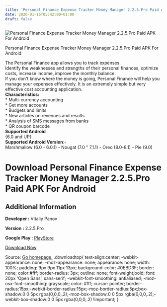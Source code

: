 ```yaml
---
title: 'Personal Finance Expense Tracker Money Manager 2.2.5.Pro Paid APK For Android'
date: 2020-01-15T05:42:00+01:00
draft: false
---
```


![Personal Finance Expense Tracker Money Manager 2.2.5.Pro Paid APK For Android](https://i1.wp.com/apkhome.net/wp-content/uploads/2020/01/Personal-Finance-Expense-Tracker-Money-Manager-2.2.5.Pro-Paid.png "Personal Finance Expense Tracker Money Manager 2.2.5.Pro Paid APK For Android")

  

Personal Finance Expense Tracker Money Manager 2.2.5.Pro Paid APK For Android

The Personal Finance app allows you to track expenses.  
Identify the weaknesses and strengths of their personal finances, optimize costs, increase income, improve the monthly balance.  
If you don't know where the money is going, Personal Finance will help you manage your expenses effectively. It is an extremely simple but very effective cost accounting application.  
**Characteristics:**  
\* Multi-currency accounting  
\* Get more accounts  
\* Budgets and limits  
\* New articles on revenues and results  
\* Analysis of SMS messages from banks  
\* QR coupon barcode  
**Supported Android**  
{6.0 and UP}  
**Supported Android Version**:-  
Marshmallow (6.0 - 6.0.1) - Nougat (7.0 " 7.1.1) - Oreo (8.0-8.1) - Pie (9.0)

Download Personal Finance Expense Tracker Money Manager 2.2.5.Pro Paid APK For Android
======================================================================================

Additional Information
----------------------

**Developer :** Vitaliy Panov

**Version :** 2.2.5.Pro

**Google Play :** [PlayStore](https://play.google.com/store/apps/details?id=vitalypanov.personalaccounting.pro&hl=en)

  

[Download Now](https://store4app.co/post/personal-finance-expense-tracker-money-manager-2-2-5-pro-paid-apk-for-android_1579006380)

  
Source: [Go homepage.](https://store4app.co/post/personal-finance-expense-tracker-money-manager-2-2-5-pro-paid-apk-for-android_1579006380) .downloadtop{ text-align:center; -webkit-appearance: none; -moz-appearance: none; appearance: none; width: 100%; padding: 9px 9px 11px 13px; background-color: #0EBD3F; border: none; color:#fff; border-radius: 3px; outline: none; font-weight;bold; font: 20px 'Open Sans', sans-serif; -webkit-font-smoothing: antialiased; -moz-osx-font-smoothing: grayscale; color: #fff; cursor: pointer; border-radius:15px;-webkit-border-radius:15px;-moz-border-radius:5px;box-shadow:0 0 5px rgba(0,0,0,.2);-moz-box-shadow:0 0 5px rgba(0,0,0,.2);-webkit-box-shadow:0 0 5px rgba(0,0,0,.2) !important; }
